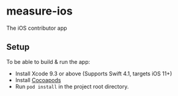 # measure-ios
The iOS contributor app

## Setup
To be able to build & run the app:
- Install Xcode 9.3 or above (Supports Swift 4.1, targets iOS 11+)
- Install [Cocoapods](https://www.cocoapods.org)
- Run `pod install` in the project root directory.


